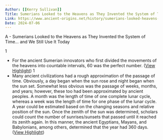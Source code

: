 ```yaml
---
Author: [[Kerry Sullivan]]
Title: Sumerians Looked to the Heavens as They Invented the System of Time… and We Still Use It Today
Link: https://www.ancient-origins.net/history/sumerians-looked-heavens-they-invented-system-time-and-we-still-use-it-today-007341
Date: 2024-07-06
---
```

A - Sumerians Looked to the Heavens as They Invented the System of Time… and We Still Use It Today

1
- For the ancient Sumerian innovators who first divided the movements of the heavens into countable intervals, 60 was the perfect number. ([View Highlight](https://instapaper.com/read/1500318571/19350760))
1
- Many ancient civilizations had a rough approximation of the passage of time. Obviously, a day began when the sun rose and night began when the sun set. Somewhat less obvious was the passage of weeks, months, and years; however, these too had been approximated by ancient peoples. A month was the length of time of one complete lunar cycle, whereas a week was the length of time for one phase of the lunar cycle. A year could be estimated based on the changing seasons and relative position of the sun. Once the zenith of the sun was determined, scholars could count the number of sunrises/sunsets that passed until it reached its zenith again. In this manner, the ancient Egyptians, Mayans, and Babylonians, among others, determined that the year had 360 days. ([View Highlight](https://instapaper.com/read/1500318571/19350768))
